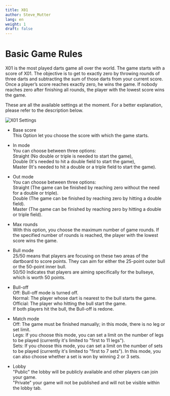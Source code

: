 ```yaml
---
title: X01
author: Steve_Mutter
lang: en
weight: 1
draft: false
---
```


# Basic Game Rules


X01 is the most played darts game all over the world. The game starts with a score of X01. The objective is to get to exactly zero by throwing rounds of three darts and subtracting the sum of those darts from your current score. Once a player’s score reaches exactly zero, he wins the game. If nobody reaches zero after finishing all rounds, the player with the lowest score wins the game.


These are all the available settings at the moment. For a better explanation, please refer to the description below.

![X01 Settings](/game-settings/images/X01.png)

- Base score </br>
This Option let you choose the score with which the game starts.

- In mode </br>
You can choose between three options: </br>
Straight (No double or triple is needed to start the game), </br>
Double (It's needed to hit a double field to start the game), </br>
Master (It's needed to hit a double or a triple field to start the game).

- Out mode </br>
You can choose between three options: </br>
Straight (The game can be finished by reaching zero without the need for a double or triple). </br>
Double (The game can be finished by reaching zero by hitting a double field). </br>
Master (The game can be finished by reaching zero by hitting a double or triple field).

- Max rounds </br>
With this option, you choose the maximum number of game rounds. If the specified number of rounds is reached, the player with the lowest score wins the game.

- Bull mode </br>
25/50 means that players are focusing on these two areas of the dartboard to score points. They can aim for either the 25-point outer bull or the 50-point inner bull. </br>
50/50 Indicates that players are aiming specifically for the bullseye, which is worth 50 points.

- Bull-off </br>
Off: Bull-off mode is turned off. </br>
Normal: The player whose dart is nearest to the bull starts the game.</br>
Official: The player who hitting the bull start the game.</br>
If both players hit the bull, the Bull-off is redone.

- Match mode </br>
Off: The game must be finished manually; in this mode, there is no leg or set limit. </br>
Legs: If you choose this mode, you can set a limit on the number of legs to be played (currently it's limited to "first to 11 legs").</br>
Sets: If you choose this mode, you can set a limit on the number of sets to be played (currently it's limited to "first to 7 sets"). In this mode, you can also choose whether a set is won by winning 2 or 3 sets.</br>

- Lobby </br>
"Public" the lobby will be publicly available and other players can join your game. </br>
"Private" your game will not be published and will not be visible within the lobby tab. </br>
